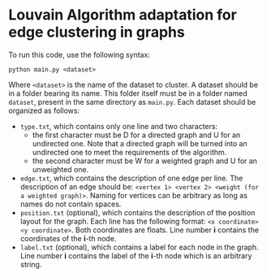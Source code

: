 # Louvain Algorithm adaptation for edge clustering in graphs

To run this code, use the following syntax:

`python main.py <dataset>`

Where `<dataset>` is the name of the dataset to cluster. A dataset should be in a folder bearing its name. This folder itself must be in a folder named `dataset`, present in the same directory as `main.py`.
Each dataset should be organized as follows:

 - `type.txt`, which contains only one line and two characters:
    - the first character must be D for a directed graph and U for an undirected one. Note that a directed graph will be turned into an undirected one to meet the requirements of the algorithm.
    - the second character must be W for a weighted graph and U for an unweighted one.
 - `edge.txt`, which contains the description of one edge per line. The description of an edge should be: `<vertex 1> <vertex 2> <weight (for a weighted graph)>`. Naming for vertices can be arbitrary as long as names do not contain spaces.
 - `position.txt` (optional), which contains the description of the position layout for the graph. Each line has the following format: `<x coordinate> <y coordinate>`. Both coordinates are floats. Line number **i** contains the coordinates of the **i**-th node.
 - `label.txt` (optional), which contains a label for each node in the graph. Line number **i** contains the label of the **i**-th node which is an arbitrary string.
